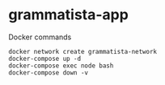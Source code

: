 # grammatista-app


Docker commands

```
docker network create grammatista-network
docker-compose up -d
docker-compose exec node bash
docker-compose down -v
```
